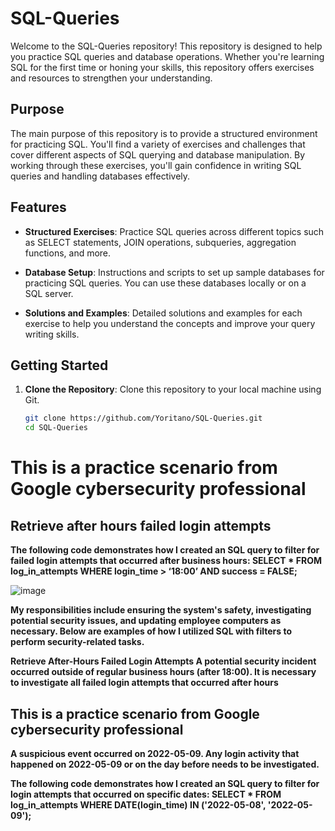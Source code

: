 # SQL-Queries

Welcome to the SQL-Queries repository! This repository is designed to help you practice SQL queries and database operations. Whether you're learning SQL for the first time or honing your skills, this repository offers exercises and resources to strengthen your understanding.

## Purpose

The main purpose of this repository is to provide a structured environment for practicing SQL. You'll find a variety of exercises and challenges that cover different aspects of SQL querying and database manipulation. By working through these exercises, you'll gain confidence in writing SQL queries and handling databases effectively.

## Features

- **Structured Exercises**: Practice SQL queries across different topics such as SELECT statements, JOIN operations, subqueries, aggregation functions, and more.
  
- **Database Setup**: Instructions and scripts to set up sample databases for practicing SQL queries. You can use these databases locally or on a SQL server.
  
- **Solutions and Examples**: Detailed solutions and examples for each exercise to help you understand the concepts and improve your query writing skills.

## Getting Started

1. **Clone the Repository**: Clone this repository to your local machine using Git.

   ```bash
   git clone https://github.com/Yoritano/SQL-Queries.git
   cd SQL-Queries

<h1>This is a practice scenario from Google cybersecurity professional</h1>
   
<h2>Retrieve after hours failed login attempts</h2>
<b>The following code demonstrates how I created an SQL query to filter for failed login attempts that occurred after business hours:
SELECT *
FROM log_in_attempts
WHERE login_time > ‘18:00’ AND success = FALSE; </b>

![image](https://github.com/YoriTano/SQL-Queries/assets/106491544/99b233ea-d46d-425c-8306-4282d4053828)

<b> My responsibilities include ensuring the system's safety, investigating potential security issues, and updating employee computers as necessary. Below are examples of how I utilized SQL with filters to perform security-related tasks.

Retrieve After-Hours Failed Login Attempts
A potential security incident occurred outside of regular business hours (after 18:00). It is necessary to investigate all failed login attempts that occurred after hours
</b>

<h2>This is a practice scenario from Google cybersecurity professional</h2>

<b>A suspicious event occurred on 2022-05-09. Any login activity that happened on 2022-05-09 or on the day before needs to be investigated.

The following code demonstrates how I created an SQL query to filter for login attempts that occurred on specific dates:
SELECT *
FROM log_in_attempts
WHERE DATE(login_time) IN ('2022-05-08', '2022-05-09');</b>



